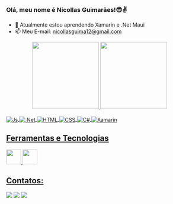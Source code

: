 ### Olá, meu nome é Nicollas Guimarães!😎✌

- 🌱 Atualmente estou aprendendo Xamarin e .Net Maui
- 📫 Meu E-mail: nicollasguima12@gmail.com


<div align="center">
  <a href="https://github.com/iamNicollas">
  <img height="180em" src="https://github-readme-stats.vercel.app/api?username=iamNicollas&show_icons=true&theme=dark&include_all_commits=true&count_private=true"/>
  <img height="180em" src="https://github-readme-stats.vercel.app/api/top-langs/?username=iamNicollas&layout=compact&langs_count=7&theme=dark"/>
</div>

<div style="display: inline_block"><br>
  <img align="center"  alt="Js" src="https://img.shields.io/badge/JavaScript-F7DF1E?style=for-the-badge&logo=javascript&logoColor=black">
  <img align="center" alt=".Net" src="https://img.shields.io/badge/.NET-512BD4?style=for-the-badge&logo=dotnet&logoColor=white">
  <img align="center" alt="HTML" src="https://img.shields.io/badge/HTML-FD571C?style=for-the-badge&logo=html5&logoColor=white">
  <img align="center" alt="CSS" src="https://img.shields.io/badge/CSS-239120?&style=for-the-badge&logo=css3&logoColor=white">
  <img align="center" alt="C#" src="https://img.shields.io/badge/C%23-9D03D3?style=for-the-badge&logo=csharp&logoColor=white">
  <img align="center" alt="Xamarin" src="https://img.shields.io/badge/Xamarin-3498DB?style=for-the-badge&logo=xamarin&logoColor=white">
<!--   <img align="right" alt="Rafa-pic" height="150" style="border-radius:50px;" src="https://media.giphy.com/media/0Wqf2HjtDNZevuyO8B/giphy.gif"> -->
</div>


## Ferramentas e Tecnologias

<div style="display: inline">
  <img loading="lazy" src="https://cdn.jsdelivr.net/gh/devicons/devicon@latest/icons/csharp/csharp-original.svg" width="40" height="40"/>
  <img loading="lazy" src="https://cdn.jsdelivr.net/gh/devicons/devicon@latest/icons/xamarin/xamarin-original.svg"  width="40" height="40"/>
</div>

## Contatos:

<div>
<a href="https://instagram.com/iamnicollas_" target="_blank"><img loading="lazy" src="https://img.shields.io/badge/-Instagram-%23E4405F?style=for-the-badge&logo=instagram&logoColor=white" target="_blank"></a>
<a href = "mailto:nicollasguima12@gmail.com"><img loading="lazy" src="https://img.shields.io/badge/Gmail-D14836?style=for-the-badge&logo=gmail&logoColor=white" target="_blank"></a>
<a href="https://www.linkedin.com/in/seu-usuário-linkedln-aqui" target="_blank"><img loading="lazy" src="https://img.shields.io/badge/-LinkedIn-%230077B5?style=for-the-badge&logo=linkedin&logoColor=white" target="_blank"></a>   
</div>

